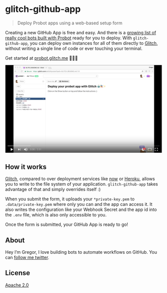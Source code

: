# glitch-github-app

> Deploy Probot apps using a web-based setup form

Creating a new GitHub App is free and easy. And there is a [growing list of really
cool bots built with Probot](https://probot.github.io/apps/) ready for you to
deploy. With `glitch-github-app`, you can deploy own instances for all of them
directly to [Glitch](https://glitch.com/), without writing a single line of code
or ever touching your terminal.

Get started at [probot.glitch.me](https://probot.glitch.me) 🤖🎏✨

[![Youtube Screenshot](assets/youtube-screenshot.png)](https://www.youtube.com/watch?v=KSaShuMiJ8k)

## How it works

[Glitch](https://glitch.com/), compared to over deployment services like [now](https://zeit.co/now)
or [Heroku](https://heroku.com), allows you to write to the file system of your
application. `glitch-github-app` takes advantage of that and simply overrides
itself :)

When you submit the form, it uploads your `*private-key.pem` to `.data/private-key.pem`
where only you can and the app can access it. It also writes the configuration
like your Webhook Secret and the app id into the `.env` file, which is also only
accessible to you.

Once the form is submitted, your GitHub App is ready to go!

## About

Hey I’m Gregor, I love building bots to automate workflows on GitHub.
You can [follow me twitter](https://twitter.com/gr2m).

## License

[Apache 2.0](LICENSE)
